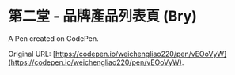 # 第二堂 - 品牌產品列表頁 (Bry)

A Pen created on CodePen.

Original URL: [https://codepen.io/weichengliao220/pen/vEOoVyW](https://codepen.io/weichengliao220/pen/vEOoVyW).

